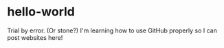 # hello-world
Trial by error. (Or stone?)
I'm learning how to use GitHub properly so I can post websites here!
